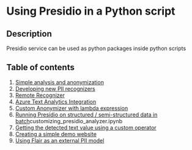 # Using Presidio in a Python script

## Description

Presidio service can be used as python packages inside python scripts

## Table of contents

1. [Simple analysis and anonymization](presidio_notebook.ipynb)
2. [Developing new PII recognizers](customizing_presidio_analyzer.ipynb)
3. [Remote Recognizer](https://github.com/microsoft/presidio/blob/main/docs/samples/python/example_remote_recognizer.py)
4. [Azure Text Analytics Integration](text_analytics/index.md)
5. [Custom Anonymizer with lambda expression](example_custom_lambda_anonymizer.py)
6. [Running Presidio on structured / semi-structured data in batch](batch_processing.ipynb)customizing_presidio_analyzer.ipynb
7. [Getting the detected text value using a custom operator](getting_entity_values.ipynb)
8. [Creating a simple demo website](streamlit/index.md)
9. [Using Flair as an external PII model](flair_recognizer.py)
